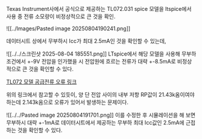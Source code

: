 
Texas Instrument사에서 공식으로 제공하는 TL072.031 spice 모델을 ltspice에서 사용 중 전류 소모량이 비정상적으로 큰 것을 확인.

![[../Images/Pasted image 20250804190241.png]]

데이터시트 상에서 무부하시 Icc가 최대 2.5mA인 것을 확인할 수 있는데,

![[../../스크린샷 2025-08-04 185551.png]]
LTspice에서 해당 모델을 사용해 무부하 조건에서 +-9V 전압을 인가했을 시 전압원에 흐르는 전류가 대략 +-8.5mA로 비정상적으로 큰 것을 확인할 수 있다.

[TL072 모델 공급전류 오류 링크](https://e2e.ti.com/support/tools/simulation-hardware-system-design-tools-group/sim-hw-system-design/f/simulation-hardware-system-design-tools-forum/622836/tina-spice-tl072-supply-current-result-of-tl072-spice-model)

위의 링크에서 참고할 수 있듯이, 양 단 전압 사이의 내부 저항 RP값이 21.43k옴이여야 하는데 2.143k옴으로 오류가 있어서 발생하는 문제이다.

![[../../Pasted image 20250804191701.png]]
이를 수정한 후 시뮬레이션을 해 보면 무부하시 대략 +-1mA로 데이터시트에서 제공하는 무부하 최대 Icc값인 2.5mA에 근접하는 것을 확인할 수 있다. 